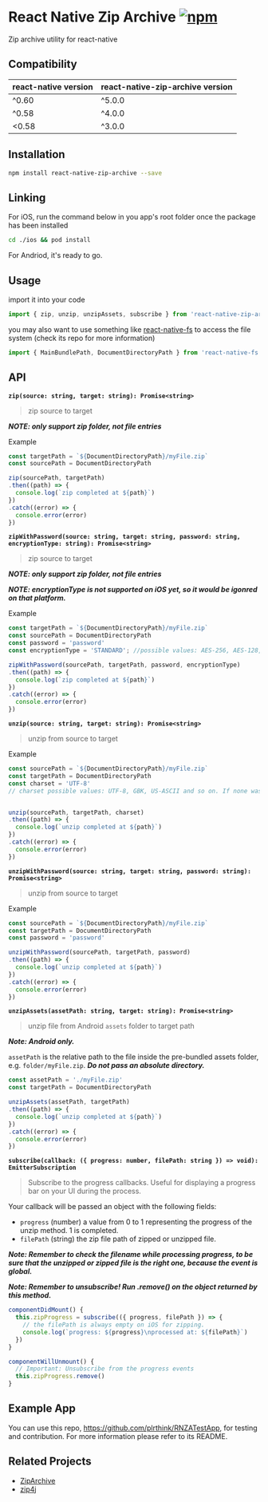 # React Native Zip Archive [![npm](https://img.shields.io/npm/v/react-native-zip-archive.svg)](https://www.npmjs.com/package/react-native-zip-archive)

Zip archive utility for react-native


## Compatibility

| react-native version | react-native-zip-archive version |
| --- | --- |
| ^0.60 | ^5.0.0 |
| ^0.58 | ^4.0.0 |
| <0.58 | ^3.0.0 |


## Installation

```bash
npm install react-native-zip-archive --save
```


## Linking

For iOS, run the command below in you app's root folder once the package has been installed

````bash
cd ./ios && pod install
````

For Andriod, it's ready to go.


## Usage

import it into your code

```js
import { zip, unzip, unzipAssets, subscribe } from 'react-native-zip-archive'
```

you may also want to use something like [react-native-fs](https://github.com/johanneslumpe/react-native-fs) to access the file system (check its repo for more information)

```js
import { MainBundlePath, DocumentDirectoryPath } from 'react-native-fs'
```


## API

**`zip(source: string, target: string): Promise<string>`**

> zip source to target

***NOTE: only support zip folder, not file entries***

Example

```js
const targetPath = `${DocumentDirectoryPath}/myFile.zip`
const sourcePath = DocumentDirectoryPath

zip(sourcePath, targetPath)
.then((path) => {
  console.log(`zip completed at ${path}`)
})
.catch((error) => {
  console.error(error)
})
```

**`zipWithPassword(source: string, target: string, password: string, encryptionType: string): Promise<string>`**

> zip source to target

***NOTE: only support zip folder, not file entries***

***NOTE: encryptionType is not supported on iOS yet, so it would be igonred on that platform.***

Example

```js
const targetPath = `${DocumentDirectoryPath}/myFile.zip`
const sourcePath = DocumentDirectoryPath
const password = 'password'
const encryptionType = 'STANDARD'; //possible values: AES-256, AES-128, STANDARD. default is STANDARD

zipWithPassword(sourcePath, targetPath, password, encryptionType)
.then((path) => {
  console.log(`zip completed at ${path}`)
})
.catch((error) => {
  console.error(error)
})
```

**`unzip(source: string, target: string): Promise<string>`**

> unzip from source to target

Example

```js
const sourcePath = `${DocumentDirectoryPath}/myFile.zip`
const targetPath = DocumentDirectoryPath
const charset = 'UTF-8'
// charset possible values: UTF-8, GBK, US-ASCII and so on. If none was passed, default value is UTF-8


unzip(sourcePath, targetPath, charset)
.then((path) => {
  console.log(`unzip completed at ${path}`)
})
.catch((error) => {
  console.error(error)
})
```

**`unzipWithPassword(source: string, target: string, password: string): Promise<string>`**

> unzip from source to target

Example

```js
const sourcePath = `${DocumentDirectoryPath}/myFile.zip`
const targetPath = DocumentDirectoryPath
const password = 'password'

unzipWithPassword(sourcePath, targetPath, password)
.then((path) => {
  console.log(`unzip completed at ${path}`)
})
.catch((error) => {
  console.error(error)
})
```

**`unzipAssets(assetPath: string, target: string): Promise<string>`**

> unzip file from Android `assets` folder to target path

***Note: Android only.***

`assetPath` is the relative path to the file inside the pre-bundled assets folder, e.g. `folder/myFile.zip`. ***Do not pass an absolute directory.***

```js
const assetPath = './myFile.zip'
const targetPath = DocumentDirectoryPath

unzipAssets(assetPath, targetPath)
.then((path) => {
  console.log(`unzip completed at ${path}`)
})
.catch((error) => {
  console.error(error)
})
```

**`subscribe(callback: ({ progress: number, filePath: string }) => void): EmitterSubscription`**

> Subscribe to the progress callbacks. Useful for displaying a progress bar on your UI during the process.

Your callback will be passed an object with the following fields:

- `progress` (number)  a value from 0 to 1 representing the progress of the unzip method. 1 is completed.
- `filePath` (string)  the zip file path of zipped or unzipped file.


***Note: Remember to check the filename while processing progress, to be sure that the unzipped or zipped file is the right one, because the event is global.***

***Note: Remember to unsubscribe! Run .remove() on the object returned by this method.***

```js
componentDidMount() {
  this.zipProgress = subscribe(({ progress, filePath }) => {
    // the filePath is always empty on iOS for zipping.
    console.log(`progress: ${progress}\nprocessed at: ${filePath}`)
  })
}

componentWillUnmount() {
  // Important: Unsubscribe from the progress events
  this.zipProgress.remove()
}
```

## Example App
You can use this repo, https://github.com/plrthink/RNZATestApp, for testing and contribution. For more information please refer to its README.


## Related Projects

- [ZipArchive](https://github.com/ZipArchive/ZipArchive)
- [zip4j](https://github.com/srikanth-lingala/zip4j)

